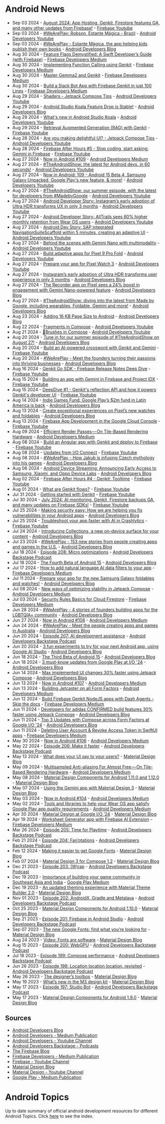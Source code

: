 # Android News

<!-- NEWS:START -->
- Sep 03 2024 - [August 2024: App Hosting, Genkit, Firestore features GA, and many other updates from Firebase!](https://www.youtube.com/watch?v=TjxJnQQCS_A) - [Firebase Youtube](https://www.youtube.com/user/Firebase)
- Sep 03 2024 - [#WeArePlay: Robson, Estante Mágica - Brazil](https://www.youtube.com/watch?v=GXngpeOx84c) - [Android Developers Youtube](https://www.youtube.com/c/AndroidDevelopers)
- Sep 03 2024 - [#WeArePlay - Estante Mágica, the app helping kids publish their own books](http://android-developers.googleblog.com/2024/09/weareplay-estante-magica-app-helping-kids-publish-books.html) - [Android Developers Blog](https://android-developers.googleblog.com/)
- Aug 30 2024 - [Feature Flags Demystified: A Swift Developer’s Guide (with Firebase)](https://medium.com/firebase-developers/implementing-ios-feature-flags-using-firebase-760a43afe863?source=rss----8e8b7dc6774d---4) - [Firebase Developers Medium](https://medium.com/firebase-developers)
- Aug 30 2024 - [Implementing Function Calling using Genkit](https://medium.com/firebase-developers/implementing-function-calling-using-genkit-0c03f6cb9179?source=rss----8e8b7dc6774d---4) - [Firebase Developers Medium](https://medium.com/firebase-developers)
- Aug 30 2024 - [Master Gemma2 and Genkit](https://medium.com/firebase-developers/how-to-develop-using-the-gemma2-model-in-genkit-085f22ce68f3?source=rss----8e8b7dc6774d---4) - [Firebase Developers Medium](https://medium.com/firebase-developers)
- Aug 30 2024 - [Build a Slack Bot App with Firebase Genkit in just 100 Lines](https://medium.com/firebase-developers/build-a-slack-bot-app-with-firebase-genkit-in-just-100-lines-71d4e49c9e08?source=rss----8e8b7dc6774d---4) - [Firebase Developers Medium](https://medium.com/firebase-developers)
- Aug 29 2024 - [Shaders - Jetpack Compose Tips](https://www.youtube.com/watch?v=wJx7EhGaDow) - [Android Developers Youtube](https://www.youtube.com/c/AndroidDevelopers)
- Aug 29 2024 - [Android Studio Koala Feature Drop is Stable!](http://android-developers.googleblog.com/2024/08/android-studio-koala-feature-drop-is-stable.html) - [Android Developers Blog](https://android-developers.googleblog.com/)
- Aug 29 2024 - [What's new in Android Studio Koala](https://www.youtube.com/watch?v=ZTYMPmbfx7E) - [Android Developers Youtube](https://www.youtube.com/c/AndroidDevelopers)
- Aug 29 2024 - [Retrieval Augmented Generation (RAG) with Genkit](https://www.youtube.com/watch?v=p8ZlYAmbWHE) - [Firebase Youtube](https://www.youtube.com/user/Firebase)
- Aug 28 2024 - [Are you making delightful UI? - Jetpack Compose Tips](https://www.youtube.com/watch?v=FL0VyH_1KAw) - [Android Developers Youtube](https://www.youtube.com/c/AndroidDevelopers)
- Aug 28 2024 - [Firebase After Hours #5 - Stop coding, start asking: Gemini in Firebase](https://www.youtube.com/watch?v=48domQPSTPc) - [Firebase Youtube](https://www.youtube.com/user/Firebase)
- Aug 27 2024 - [Now in Android #109](https://medium.com/androiddevelopers/now-in-android-109-1dbf4e81b127?source=rss----95b274b437c2---4) - [Android Developers Medium](https://medium.com/androiddevelopers)
- Aug 27 2024 - [#TheAndroidShow: the latest for Android devs, in 60 seconds!](https://www.youtube.com/watch?v=uXKJYd8VPkY) - [Android Developers Youtube](https://www.youtube.com/c/AndroidDevelopers)
- Aug 27 2024 - [Now in Android: 109 - Android 15 Beta 4, Samsung Galaxy Unpacked, Google Play's new feature, & more!](https://www.youtube.com/watch?v=x3sVb-Inu0c) - [Android Developers Youtube](https://www.youtube.com/c/AndroidDevelopers)
- Aug 27 2024 - [#TheAndroidShow: our summer episode, with the latest for developers from #MadebyGoogle](https://www.youtube.com/watch?v=4T8lJiAtnFg) - [Android Developers Youtube](https://www.youtube.com/c/AndroidDevelopers)
- Aug 27 2024 - [Android Developer Story: Instagram’s early adoption of Ultra HDR transforms UX in only 3 months](https://www.youtube.com/watch?v=gGFHVi3NPWM) - [Android Developers Youtube](https://www.youtube.com/c/AndroidDevelopers)
- Aug 27 2024 - [Android Developer Story: AllTrails sees 60% higher monthly retention from Wear OS users](https://www.youtube.com/watch?v=sgBXkvMX4Ng) - [Android Developers Youtube](https://www.youtube.com/c/AndroidDevelopers)
- Aug 27 2024 - [Android Dev Story: SAP integrated NavigationSuiteScaffold within 5 minutes, creating an adaptive UI](https://www.youtube.com/watch?v=Nwnj01s-gOo) - [Android Developers Youtube](https://www.youtube.com/c/AndroidDevelopers)
- Aug 27 2024 - [Behind the scenes with Gemini Nano with multimodality](https://www.youtube.com/watch?v=-VcYUdNOp3s) - [Android Developers Youtube](https://www.youtube.com/c/AndroidDevelopers)
- Aug 27 2024 - [Build adaptive apps for Pixel 9 Pro Fold](https://www.youtube.com/watch?v=rpJmtmWHBuE) - [Android Developers Youtube](https://www.youtube.com/c/AndroidDevelopers)
- Aug 27 2024 - [Prepare your app for Pixel Watch 3](https://www.youtube.com/watch?v=wscOVfiVX5k) - [Android Developers Youtube](https://www.youtube.com/c/AndroidDevelopers)
- Aug 27 2024 - [Instagram’s early adoption of Ultra HDR transforms user experience in only 3 months](http://android-developers.googleblog.com/2024/08/instagrams-early-adoption-of-ultra-hdr-transforms-user-experience.html) - [Android Developers Blog](https://android-developers.googleblog.com/)
- Aug 27 2024 - [The Recorder app on Pixel sees a 24% boost in engagement with Gemini Nano-powered feature](http://android-developers.googleblog.com/2024/08/recorder-app-on-pixel-sees-boost-in-engagement-with-gemini-nano.html) - [Android Developers Blog](https://android-developers.googleblog.com/)
- Aug 27 2024 - [#TheAndroidShow: diving into the latest from Made by Google, including wearables, Foldable, Gemini and more!](http://android-developers.googleblog.com/2024/08/tas24-recap.html) - [Android Developers Blog](https://android-developers.googleblog.com/)
- Aug 23 2024 - [Adding 16 KB Page Size to Android](http://android-developers.googleblog.com/2024/08/adding-16-kb-page-size-to-android.html) - [Android Developers Blog](https://android-developers.googleblog.com/)
- Aug 22 2024 - [Fragments in Compose](https://www.youtube.com/watch?v=DZJV-ZKQ634) - [Android Developers Youtube](https://www.youtube.com/c/AndroidDevelopers)
- Aug 21 2024 - [🎨Brushes in Compose](https://www.youtube.com/watch?v=-HcuwvJkxS4) - [Android Developers Youtube](https://www.youtube.com/c/AndroidDevelopers)
- Aug 20 2024 - [Tune in for our summer episode of #TheAndroidShow on August 27!](http://android-developers.googleblog.com/2024/08/tas-24-teaser.html) - [Android Developers Blog](https://android-developers.googleblog.com/)
- Aug 20 2024 - [Build an AI-powered crossword with Genkit and Gemini](https://www.youtube.com/watch?v=4-9g-uzJt8A) - [Firebase Youtube](https://www.youtube.com/user/Firebase)
- Aug 20 2024 - [#WeArePlay - Meet the founders turning their passions into thriving businesses](http://android-developers.googleblog.com/2024/08/weareplay-meet-the-founders-turning-their-passions-into-thriving-businesses.html) - [Android Developers Blog](https://android-developers.googleblog.com/)
- Aug 16 2024 - [Genkit Go SDK - Firebase Release Notes Deep Dive](https://www.youtube.com/watch?v=LrhGTWqjfiU) - [Firebase Youtube](https://www.youtube.com/user/Firebase)
- Aug 15 2024 - [Building an app with Gemini in Firebase and Project IDX](https://www.youtube.com/watch?v=o7r8nxrAd_c) - [Firebase Youtube](https://www.youtube.com/user/Firebase)
- Aug 15 2024 - [DeepDive #1 - Genkit's reflection API and how it powers Genkit's developer UI](https://www.youtube.com/watch?v=CGVBR8quZac) - [Firebase Youtube](https://www.youtube.com/user/Firebase)
- Aug 14 2024 - [Indie Games Fund: Google Play’s $2m fund in Latin America is back](http://android-developers.googleblog.com/2024/08/indie-games-fund-google-plays-2m-fund-in-latin-america-is-back.html) - [Android Developers Blog](https://android-developers.googleblog.com/)
- Aug 13 2024 - [Create exceptional experiences on Pixel’s new watches and foldables](http://android-developers.googleblog.com/2024/08/create-exceptional-experiences-pixel-new-watches-and-foldables.html) - [Android Developers Blog](https://android-developers.googleblog.com/)
- Aug 13 2024 - [Firebase App Development in the Google Cloud Console](https://www.youtube.com/watch?v=JtN4d3C9x2Y) - [Firebase Youtube](https://www.youtube.com/user/Firebase)
- Aug 09 2024 - [Efficient Render Passes — On Tile-Based Rendering Hardware](https://medium.com/androiddevelopers/efficient-render-passes-on-tile-based-rendering-hardware-621070158e40?source=rss----95b274b437c2---4) - [Android Developers Medium](https://medium.com/androiddevelopers)
- Aug 08 2024 - [Build an Angular app with Genkit and deploy to Firebase](https://www.youtube.com/watch?v=TGHua_RtUjs) - [Firebase Youtube](https://www.youtube.com/user/Firebase)
- Aug 08 2024 - [Updates from I/O Connect](https://www.youtube.com/watch?v=-By0YGCydQg) - [Firebase Youtube](https://www.youtube.com/user/Firebase)
- Aug 08 2024 - [#WeArePlay - How Jakub is infusing Czech mythology into his games](http://android-developers.googleblog.com/2024/08/weareplay-how-jakub-is-infusing-czech-mythology-into-his-games.html) - [Android Developers Blog](https://android-developers.googleblog.com/)
- Aug 06 2024 - [Android Device Streaming: Announcing Early Access to Samsung, Xiaomi, and Oppo Device Labs](http://android-developers.googleblog.com/2024/08/android-device-streaming-announcing-early-access.html) - [Android Developers Blog](https://android-developers.googleblog.com/)
- Aug 02 2024 - [Firebase After Hours #4 - Genkit: Tooltime](https://www.youtube.com/watch?v=01XOIhh2ibA) - [Firebase Youtube](https://www.youtube.com/user/Firebase)
- Aug 01 2024 - [What are Genkit flows?](https://www.youtube.com/watch?v=ONR38NZK5FE) - [Firebase Youtube](https://www.youtube.com/user/Firebase)
- Jul 31 2024 - [Getting started with Genkit](https://www.youtube.com/watch?v=M8rfDySBBvM) - [Firebase Youtube](https://www.youtube.com/user/Firebase)
- Jul 30 2024 - [July 2024: AI monitoring, Genkit, Firestore backups GA, and many updates on Firebase SDKs!](https://www.youtube.com/watch?v=1HfMI21e42c) - [Firebase Youtube](https://www.youtube.com/user/Firebase)
- Jul 25 2024 - [Making security easy: How we are helping you fix vulnerabilities in your Android apps](http://android-developers.googleblog.com/2024/07/making-security-easy-vuln-remediation.html) - [Android Developers Blog](https://android-developers.googleblog.com/)
- Jul 25 2024 - [Troubleshoot your app faster with AI in Crashlytics](https://www.youtube.com/watch?v=LhjTAkifr6g) - [Firebase Youtube](https://www.youtube.com/user/Firebase)
- Jul 24 2024 - [Introducing Collections, a new on-device surface for your content](http://android-developers.googleblog.com/2024/07/introducing-collections-powered-by-engage-sdk.html) - [Android Developers Blog](https://android-developers.googleblog.com/)
- Jul 23 2024 - [#WeArePlay - 153 new stories from people creating apps and games in the U.S.](http://android-developers.googleblog.com/2024/07/weareplay-stories-from-people-creating-apps-and-games-in-the-us.html) - [Android Developers Blog](https://android-developers.googleblog.com/)
- Jul 18 2024 - [Episode 208: Micro optimizations](http://adbackstage.libsyn.com/episode-208-micro-optimizations) - [Android Developers Backstage Podcast](https://adbackstage.libsyn.com/)
- Jul 18 2024 - [The Fourth Beta of Android 15](http://android-developers.googleblog.com/2024/07/the-fourth-beta-of-android-15.html) - [Android Developers Blog](https://android-developers.googleblog.com/)
- Jul 17 2024 - [How to add natural language AI data filters to your app](https://medium.com/firebase-developers/how-to-add-natural-language-ai-data-filters-to-your-app-71d64a79624d?source=rss----8e8b7dc6774d---4) - [Firebase Developers Medium](https://medium.com/firebase-developers)
- Jul 11 2024 - [Prepare your app for the new Samsung Galaxy foldables and watches!](http://android-developers.googleblog.com/2024/07/updates-samsung-galaxy-unpacked.html) - [Android Developers Blog](https://android-developers.googleblog.com/)
- Jul 08 2024 - [New ways of optimizing stability in Jetpack Compose](https://medium.com/androiddevelopers/new-ways-of-optimizing-stability-in-jetpack-compose-038106c283cc?source=rss----95b274b437c2---4) - [Android Developers Medium](https://medium.com/androiddevelopers)
- Jul 03 2024 - [Security Rules Basics for Cloud Firestore](https://medium.com/firebase-developers/firebase-firestore-security-rules-basics-cloud-firestore-978702628df6?source=rss----8e8b7dc6774d---4) - [Firebase Developers Medium](https://medium.com/firebase-developers)
- Jun 28 2024 - [#WeArePlay - 4 stories of founders building apps for the LGBTQIA+ community](http://android-developers.googleblog.com/2024/06/weareplay-founders-building-apps-for-lgbtqia-community.html) - [Android Developers Blog](https://android-developers.googleblog.com/)
- Jun 27 2024 - [Now in Android #108](https://medium.com/androiddevelopers/now-in-android-108-42291f14ba37?source=rss----95b274b437c2---4) - [Android Developers Medium](https://medium.com/androiddevelopers)
- Jun 24 2024 - [#WeArePlay - Meet the people creating apps and games in Australia](http://android-developers.googleblog.com/2024/06/weareplay-meet-people-creating-apps-and-games-australia.html) - [Android Developers Blog](https://android-developers.googleblog.com/)
- Jun 20 2024 - [Episode 207: AI development assistance](http://adbackstage.libsyn.com/episode-207-ai-development-assistance) - [Android Developers Backstage Podcast](https://adbackstage.libsyn.com/)
- Jun 20 2024 - [3 fun experiments to try for your next Android app, using Google AI Studio](http://android-developers.googleblog.com/2024/06/3-fun-experiments-to-try-for-your-next-android-app-using-google-ai-studio.html) - [Android Developers Blog](https://android-developers.googleblog.com/)
- Jun 18 2024 - [The Third Beta of Android 15](http://android-developers.googleblog.com/2024/06/the-third-beta-of-android-15.html) - [Android Developers Blog](https://android-developers.googleblog.com/)
- Jun 18 2024 - [3 must-know updates from Google Play at I/O '24](http://android-developers.googleblog.com/2024/06/3-must-know-updates-from-google-play-io-24.html) - [Android Developers Blog](https://android-developers.googleblog.com/)
- Jun 14 2024 - [Max implemented UI changes 30% faster using Jetpack Compose](http://android-developers.googleblog.com/2024/06/max-implemented-ui-changes-faster-using-jetpack-compose.html) - [Android Developers Blog](https://android-developers.googleblog.com/)
- Jun 13 2024 - [Now in Android #107](https://medium.com/androiddevelopers/now-in-android-107-d334239c7c5b?source=rss----95b274b437c2---4) - [Android Developers Medium](https://medium.com/androiddevelopers)
- Jun 13 2024 - [Building Jetcaster on all Form Factors](https://medium.com/androiddevelopers/building-jetcaster-on-all-form-factors-8e3418eeac13?source=rss----95b274b437c2---4) - [Android Developers Medium](https://medium.com/androiddevelopers)
- Jun 12 2024 - [Build Firebase Genkit NodeJS apps with Dash Agents - Skip the docs](https://medium.com/firebase-developers/build-firebase-genkit-nodejs-apps-with-dash-agents-skip-the-docs-258e067b3fdc?source=rss----8e8b7dc6774d---4) - [Firebase Developers Medium](https://medium.com/firebase-developers)
- Jun 11 2024 - [Developers for adidas CONFIRMED build features 30% faster using Jetpack Compose](http://android-developers.googleblog.com/2024/06/developers-for-adidas-confirmed-build-features-faster-using-jetpack-compose.html) - [Android Developers Blog](https://android-developers.googleblog.com/)
- Jun 11 2024 - [Top 3 Updates with Compose across Form Factors at Google I/O '24](http://android-developers.googleblog.com/2024/06/top-3-updates-around-compose-across-form-factors-google-io.html) - [Android Developers Blog](https://android-developers.googleblog.com/)
- Jun 11 2024 - [Deleting User Account & Revoke Access Token in SwiftUI apps](https://medium.com/firebase-developers/deleting-user-account-revoke-access-token-0e30d7a351bb?source=rss----8e8b7dc6774d---4) - [Firebase Developers Medium](https://medium.com/firebase-developers)
- May 30 2024 - [Now in Android #106](https://medium.com/androiddevelopers/now-in-android-106-1b72759c5f0c?source=rss----95b274b437c2---4) - [Android Developers Medium](https://medium.com/androiddevelopers)
- May 22 2024 - [Episode 206: Make it faster](http://adbackstage.libsyn.com/episode-206-make-it-faster) - [Android Developers Backstage Podcast](https://adbackstage.libsyn.com/)
- May 13 2024 - [What does your UI say to your users?](https://material.io/blog/testing-material-3) - [Material Design Blog](https://material.io/blog)
- May 09 2024 - [Multisampled Anti-aliasing For Almost Free — On Tile-Based Rendering Hardware](https://medium.com/androiddevelopers/multisampled-anti-aliasing-for-almost-free-on-tile-based-rendering-hardware-21794c479cb9?source=rss----95b274b437c2---4) - [Android Developers Medium](https://medium.com/androiddevelopers)
- May 08 2024 - [Material Design Components for Android 1.11.0 and 1.12.0](https://material.io/blog/android-stable-release-1-12-0) - [Material Design Blog](https://material.io/blog)
- May 07 2024 - [Using the Gemini app with Material Design 3](https://material.io/blog/how-to-gemini-app-compose-material-design-3) - [Material Design Blog](https://material.io/blog)
- May 03 2024 - [Now in Android #104](https://medium.com/androiddevelopers/now-in-android-104-ee3acabae7fe?source=rss----95b274b437c2---4) - [Android Developers Medium](https://medium.com/androiddevelopers)
- May 02 2024 - [Tools and libraries to help your Wear OS app satisfy Google Play app quality requirements](https://medium.com/androiddevelopers/tools-and-libraries-to-help-your-wear-os-app-satisfy-google-play-app-quality-requirements-a4f061f18e26?source=rss----95b274b437c2---4) - [Android Developers Medium](https://medium.com/androiddevelopers)
- Apr 30 2024 - [Material Design at Google I/O ‘24](https://material.io/blog/google-io-2024) - [Material Design Blog](https://material.io/blog)
- Apr 19 2024 - [Worksheet Generator app with Firebase AI Extension](https://medium.com/firebase-developers/worksheet-generator-flutter-app-with-firebase-ai-extension-866187ff1254?source=rss----8e8b7dc6774d---4) - [Firebase Developers Medium](https://medium.com/firebase-developers)
- Mar 26 2024 - [Episode 205: Time for Playtime](http://adbackstage.libsyn.com/episode-205-time-for-playtime) - [Android Developers Backstage Podcast](https://adbackstage.libsyn.com/)
- Feb 21 2024 - [Episode 204: Fan’otations](http://adbackstage.libsyn.com/episode-204-fanotations) - [Android Developers Backstage Podcast](https://adbackstage.libsyn.com/)
- Feb 12 2024 - [Making it easier to get Google Fonts](https://material.io/blog/get-google-fonts-update) - [Material Design Blog](https://material.io/blog)
- Feb 07 2024 - [Material Design 3 for Compose 1.2](https://material.io/blog/material-3-compose-1-2) - [Material Design Blog](https://material.io/blog)
- Dec 21 2023 - [Episode 203: (W)rap](http://adbackstage.libsyn.com/episode-203-wrap) - [Android Developers Backstage Podcast](https://adbackstage.libsyn.com/)
- Dec 19 2023 - [Importance of building your game community in Southeast Asia and India](https://medium.com/googleplaydev/importance-of-building-your-game-community-in-southeast-asia-and-india-dc3aaa65902a?source=rss----1f8baa23933d---4) - [Google Play Medium](https://medium.com/googleplaydev)
- Dec 19 2023 - [An updated theming experience with Material Theme Builder 2.0](https://material.io/blog/material-theme-builder-2-color-match) - [Material Design Blog](https://material.io/blog)
- Nov 01 2023 - [Episode 202: AndroidX, Gradle and Metalava](http://adbackstage.libsyn.com/episode-202-androidx-gradle-and-metalava) - [Android Developers Backstage Podcast](https://adbackstage.libsyn.com/)
- Oct 25 2023 - [Material Design Components for Android 1.10.0](https://material.io/blog/android-stable-release-1-10-0) - [Material Design Blog](https://material.io/blog)
- Sep 21 2023 - [Episode 201: Firebase in Android Studio](http://adbackstage.libsyn.com/episode-201-firebase-in-android-studio) - [Android Developers Backstage Podcast](https://adbackstage.libsyn.com/)
- Sep 07 2023 - [The new Google Fonts: find what you’re looking for](https://material.io/blog/2023-google-fonts-redesign) - [Material Design Blog](https://material.io/blog)
- Aug 24 2023 - [Video: Fonts are software](https://material.io/blog/fonts-are-software-video) - [Material Design Blog](https://material.io/blog)
- Aug 15 2023 - [Episode 200: WebGPU](http://adbackstage.libsyn.com/episode-200-webgpu) - [Android Developers Backstage Podcast](https://adbackstage.libsyn.com/)
- Jul 18 2023 - [Episode 199: Compose performance](http://adbackstage.libsyn.com/episode-199-compose-performance) - [Android Developers Backstage Podcast](https://adbackstage.libsyn.com/)
- Jun 26 2023 - [Episode 198: Location location location, revisited](http://adbackstage.libsyn.com/episode-198-location-location-location-revisited) - [Android Developers Backstage Podcast](https://adbackstage.libsyn.com/)
- May 26 2023 - [The designer’s toolbox](https://material.io/blog/designer-toolbox-figma-android-studio-relay) - [Material Design Blog](https://material.io/blog)
- May 19 2023 - [What’s new in the M3 design kit](https://material.io/blog/whats-new-design-kit) - [Material Design Blog](https://material.io/blog)
- May 17 2023 - [Episode 197: Studio Bot](http://adbackstage.libsyn.com/episode-197-studio-bot) - [Android Developers Backstage Podcast](https://adbackstage.libsyn.com/)
- May 17 2023 - [Material Design Components for Android 1.9.0](https://material.io/blog/android-stable-release-1-9-0) - [Material Design Blog](https://material.io/blog)<!-- NEWS:END -->

## Sources

* [Android Developers Blog](https://android-developers.googleblog.com/)
* [Android Developers - Medium Publication](https://medium.com/androiddevelopers)
* [Android Developers - Youtube Channel](https://www.youtube.com/c/AndroidDevelopers)
* [Android Developers Backstage - Podcasts](https://adbackstage.libsyn.com/)
* [The Firebase Blog](https://firebase.googleblog.com/)
* [Firebase Developers - Medium Publication](https://medium.com/firebase-developers)
* [Firebase - Youtube Channel](https://www.youtube.com/user/Firebase)
* [Material Design Blog](https://material.io/blog)
* [Material Design - Youtube Channel](https://www.youtube.com/c/MaterialDesign)
* [Google Play - Medium Publication](https://medium.com/googleplaydev)

# Android Topics
Up to date summary of official android development resources for different Android Topics. Click [here](https://androidtopicsindex.dipien.com/) to see the index.

